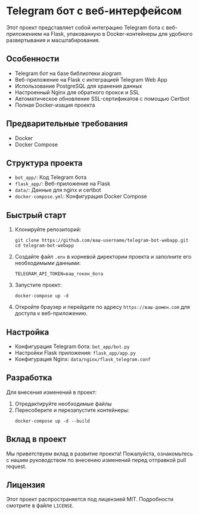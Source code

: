 # Telegram бот с веб-интерфейсом

Этот проект представляет собой интеграцию Telegram бота с веб-приложением на Flask, упакованную в Docker-контейнеры для удобного развертывания и масштабирования.

## Особенности

- Telegram бот на базе библиотеки aiogram
- Веб-приложение на Flask с интеграцией Telegram Web App
- Использование PostgreSQL для хранения данных
- Настроенный Nginx для обратного прокси и SSL
- Автоматическое обновление SSL-сертификатов с помощью Certbot
- Полная Docker-изация проекта

## Предварительные требования

- Docker
- Docker Compose

## Структура проекта

- `bot_app/`: Код Telegram бота
- `flask_app/`: Веб-приложение на Flask
- `data/`: Данные для nginx и certbot
- `docker-compose.yml`: Конфигурация Docker Compose

## Быстрый старт

1. Клонируйте репозиторий:
   ```
   git clone https://github.com/ваш-username/telegram-bot-webapp.git
   cd telegram-bot-webapp
   ```

2. Создайте файл `.env` в корневой директории проекта и заполните его необходимыми данными:
   ```
   TELEGRAM_API_TOKEN=ваш_токен_бота
   ```

3. Запустите проект:
   ```
   docker-compose up -d
   ```

4. Откройте браузер и перейдите по адресу `https://ваш-домен.com` для доступа к веб-приложению.

## Настройка

- Конфигурация Telegram бота: `bot_app/bot.py`
- Настройки Flask приложения: `flask_app/app.py`
- Конфигурация Nginx: `data/nginx/flask_telegram.conf`

## Разработка

Для внесения изменений в проект:

1. Отредактируйте необходимые файлы
2. Пересоберите и перезапустите контейнеры:
   ```
   docker-compose up -d --build
   ```

## Вклад в проект

Мы приветствуем вклад в развитие проекта! Пожалуйста, ознакомьтесь с нашим руководством по внесению изменений перед отправкой pull request.

## Лицензия

Этот проект распространяется под лицензией MIT. Подробности смотрите в файле `LICENSE`.
